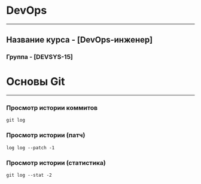 # DevOps
***
## Название курса - [DevOps-инженер]
### Группа - [DEVSYS-15]

# Основы Git
***
### Просмотр истории коммитов
    git log
### Просмотр истории (патч)
    log log --patch -1
### Просмотр истории (статистика)
    git log --stat -2

